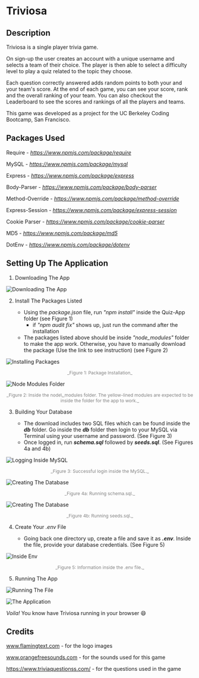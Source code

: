 # Triviosa

## Description

<p>Triviosa is a single player trivia game.</p>

<p>On sign-up the user creates an account with a unique username and selects a team of their choice. The player is then able to select a difficulty level to play a quiz related to the topic they choose.</p>

<p>Each question correctly answered adds random points to both your and your team's score. At the end of each game, you can see your score, rank and the overall ranking of your team. You can also checkout the Leaderboard to see the scores and rankings of all the players and teams.</p>

<p>This game was developed as a project for the UC Berkeley Coding Bootcamp, San Francisco.</p>

## Packages Used

Require - _https://www.npmjs.com/package/require_

MySQL - _https://www.npmjs.com/package/mysql_

Express - _https://www.npmjs.com/package/express_

Body-Parser - _https://www.npmjs.com/package/body-parser_

Method-Override - _https://www.npmjs.com/package/method-override_

Express-Session - _https://www.npmjs.com/package/express-session_

Cookie Parser - _https://www.npmjs.com/package/cookie-parser_

MD5 - _https://www.npmjs.com/package/md5_

DotEnv - _https://www.npmjs.com/package/dotenv_

## Setting Up The Application

1. Downloading The App

![Downloading The App](public/assets/screenshots/download.png)

2. Install The Packages Listed 

	- Using the _package.json_ file, run _"npm install"_ inside the Quiz-App folder (see Figure 1)
		- if _"npm audit fix"_ shows up, just run the command after the installation 	
	- The packages listed above should be inside _"node\_modules"_ folder to make the app work. Otherwise, you have to manually download the package (Use the link to see instruction) (see Figure 2)

![Installing Packages](public/assets/screenshots/packages.png)
<p align="center" style="color:gray;font-size:12px">_Figure 1: Package Installation_</p>

![Node Modules Folder](public/assets/screenshots/modules.png)
<p align="center" style="color:gray;font-size:12px">_Figure 2: Inside the node\_modules folder. The yellow-lined modules are expected to be inside the folder for the app to work._</p>

3. Building Your Database

	- The download includes two SQL files which can be found inside the **_db_** folder. Go inside the **_db_** folder then login to your MySQL via Terminal using your username and password. (See Figure 3)
	- Once logged in, run **_schema.sql_** followed by **_seeds.sql_**. (See Figures 4a and 4b)

![Logging Inside MySQL](public/assets/screenshots/sqlLogin.png)
<p align="center" style="color:gray;font-size:12px">_Figure 3: Successful login inside the MySQL._</p>

![Creating The Database](public/assets/screenshots/schema.png)
<p align="center" style="color:gray;font-size:12px">_Figure 4a: Running schema.sql._</p>

![Creating The Database](public/assets/screenshots/seeds.png)
<p align="center" style="color:gray;font-size:12px">_Figure 4b: Running seeds.sql._</p>

4. Create Your _.env_ File

	- Going back one directory up, create a file and save it as **_.env_**. Inside the file, provide your database credentials. (See Figure 5)

![Inside Env](public/assets/screenshots/envFile.png)
<p align="center" style="color:gray;font-size:12px">_Figure 5: Information inside the .env file._</p>

5. Running The App

![Running The File](public/assets/screenshots/nodemon.png)

![The Application](public/assets/screenshots/triviosa.png)

_Voila!_ You know have Triviosa running in your browser :smile:

## Credits

www.flamingtext.com - for the logo images

www.orangefreesounds.com - for the sounds used for this game

https://www.triviaquestionss.com/ - for the questions used in the game
